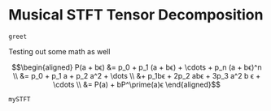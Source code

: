 # Musical STFT Tensor Decomposition

```@docs
greet
```

Testing out some math as well

```math
\begin{aligned}
P(a + bϵ) &= p_0 + p_1 (a + bϵ) + \cdots + p_n (a + bϵ)^n \\
          &= p_0 + p_1 a + p_2 a^2 + \dots \\
          &+ p_1bϵ + 2p_2 abϵ + 3p_3 a^2 b ϵ + \cdots \\
          &= P(a) + bP^\prime(a)ϵ
\end{aligned}
```

```@docs
mySTFT
```


